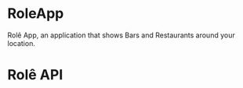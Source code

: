# RoleApp
Rolê App, an application that shows Bars and Restaurants around your location.
# Rolê API
